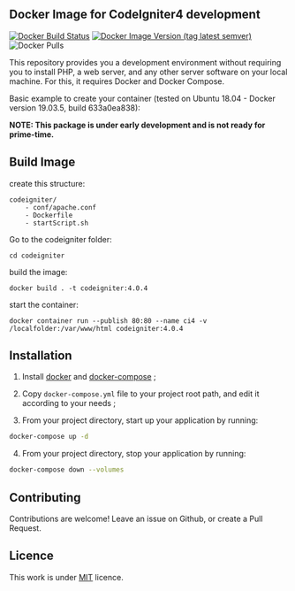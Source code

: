 ## Docker Image for CodeIgniter4 development
[![Docker Build Status](https://img.shields.io/docker/cloud/build/atsanna/codeigniter4?style=for-the-badge)](https://hub.docker.com/r/atsanna/codeigniter4/)
[![Docker Image Version (tag latest semver)](https://img.shields.io/docker/v/atsanna/codeigniter4/v4.0.4?style=for-the-badge)](https://hub.docker.com/r/atsanna/codeigniter4/)
![Docker Pulls](https://img.shields.io/docker/pulls/atsanna/codeigniter4?style=for-the-badge)

This repository provides you a development environment without requiring you to install PHP, a web server, and any other server software on your local machine. For this, it requires Docker and Docker Compose.

Basic example to create your container (tested on Ubuntu 18.04 - Docker version 19.03.5, build 633a0ea838):

**NOTE: This package is under early development and is not ready for prime-time.**

## Build Image

create this structure:
```
codeigniter/
    - conf/apache.conf
    - Dockerfile
    - startScript.sh
```

Go to the codeigniter folder:
```
cd codeigniter
```

build the image:<br>
```
docker build . -t codeigniter:4.0.4
```

start the container:
```
docker container run --publish 80:80 --name ci4 -v /localfolder:/var/www/html codeigniter:4.0.4
```

## Installation

1. Install [docker](https://docs.docker.com/engine/installation/) and [docker-compose](https://docs.docker.com/compose/install/) ;

2. Copy `docker-compose.yml` file to your project root path, and edit it according to your needs ;

3. From your project directory, start up your application by running:

```sh
docker-compose up -d
```

4. From your project directory, stop your application by running:

```sh
docker-compose down --volumes
```

## Contributing

Contributions are welcome!
Leave an issue on Github, or create a Pull Request.


## Licence

This work is under [MIT](LICENSE) licence.
